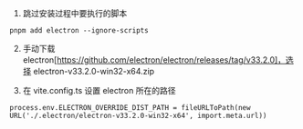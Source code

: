 1. 跳过安装过程中要执行的脚本

```
pnpm add electron --ignore-scripts
```

2. 手动下载 electron[https://github.com/electron/electron/releases/tag/v33.2.0]，选择 electron-v33.2.0-win32-x64.zip

3. 在 vite.config.ts 设置 electron 所在的路径

```
process.env.ELECTRON_OVERRIDE_DIST_PATH = fileURLToPath(new URL('./.electron/electron-v33.2.0-win32-x64', import.meta.url))
```
